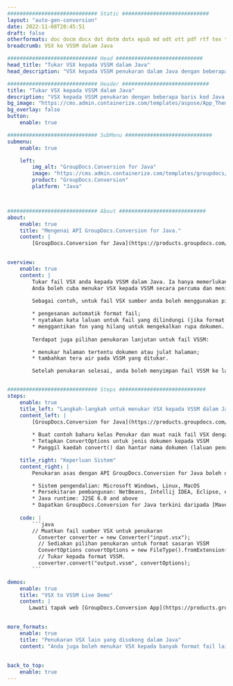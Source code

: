 ```yaml
---
############################# Static ############################
layout: "auto-gen-conversion"
date: 2022-11-08T20:45:51
draft: false
otherformats: doc docm docx dot dotm dotx epub md odt ott pdf rtf tex txt vdx vsdm vsdx vssm vssx vstm vstx vsx vtx xps
breadcrumb: VSX ke VSSM dalam Java

############################# Head ############################
head_title: "Tukar VSX kepada VSSM dalam Java"
head_description: "VSX kepada VSSM penukaran dalam Java dengan beberapa baris kod. Tukar lebih 160 format fail menggunakan API penukaran dokumen GroupDocs untuk Java"

############################# Header ############################
title: "Tukar VSX kepada VSSM dalam Java"
description: "VSX kepada VSSM penukaran dengan beberapa baris kod Java."
bg_image: "https://cms.admin.containerize.com/templates/aspose/App_Themes/V3/images/bg/header1.png"
bg_overlay: false
button:
    enable: true

############################# SubMenu ############################
submenu:
    enable: true

    left:
        img_alt: "GroupDocs.Conversion for Java"
        image: "https://cms.admin.containerize.com/templates/groupdocs/images/product-logos/90x90-noborder/groupdocs-conversion-java.png"
        product: "GroupDocs.Conversion"
        platform: "Java"



############################# About ############################
about:
    enable: true
    title: "Mengenai API GroupDocs.Conversion for Java."
    content: |
        [GroupDocs.Conversion for Java](https://products.groupdocs.com/conversion/java/) ialah API penukaran format fail lanjutan untuk menukar antara imej popular dan format dokumen seperti Microsoft Office, OpenDocument, PDF, HTML, e-mel, CAD. dan banyak lagi dengan hanya beberapa baris kod. API asli secara automatik mengesan format dokumen asal dan menawarkan banyak pilihan untuk menyesuaikan dokumen yang ditukar. Bersama-sama dengan fungsi mengekstrak maklumat daripada dokumen, ia juga menyokong caching hasil penukaran ke cakera tempatan secara lalai. Walau bagaimanapun, sebarang jenis storan cache boleh disokong dengan melaksanakan antara muka yang sesuai - Amazon S3, Dropbox, Google Drive, Windows Azure, Reddis atau mana-mana yang lain.
    

overview:
    enable: true
    content: |
        Tukar fail VSX anda kepada VSSM dalam Java. Ia hanya memerlukan beberapa baris kod Java pada mana-mana platform pilihan anda, seperti Windows, Linux, macOS.
        Anda boleh cuba menukar VSX kepada VSSM secara percuma dan menilai kualiti hasil penukaran. Bersama-sama dengan skrip penukaran fail mudah, anda boleh mencuba pilihan yang lebih canggih untuk memuatkan fail sumber VSX dan menyimpan output VSSM. 
        
        Sebagai contoh, untuk fail VSX sumber anda boleh menggunakan pilihan pemuatan berikut:

        * pengesanan automatik format fail;
        * nyatakan kata laluan untuk fail yang dilindungi (jika format fail menyokongnya);
        * menggantikan fon yang hilang untuk mengekalkan rupa dokumen.
        
        Terdapat juga pilihan penukaran lanjutan untuk fail VSSM:

        * menukar halaman tertentu dokumen atau julat halaman;
        * tambahkan tera air pada VSSM yang ditukar.

        Setelah penukaran selesai, anda boleh menyimpan fail VSSM ke laluan fail setempat anda atau ke mana-mana storan pihak ketiga seperti FTP, Amazon S3, Google Drive, Dropbox dll. Sila ambil perhatian - untuk menukar VSX kepada VSSM, anda tidak perlu memasang sebarang perisian tambahan, seperti MS Office, Open Office, Adobe Acrobat Reader dsb.


############################# Steps ############################
steps:
    enable: true
    title_left: "Langkah-langkah untuk menukar VSX kepada VSSM dalam Java"
    content_left: |
        [GroupDocs.Conversion for Java](https://products.groupdocs.com/conversion/java/) membenarkan pembangun menukar fail VSX kepada VSSM dengan mudah dengan beberapa baris kod.
        
        * Buat contoh baharu kelas Penukar dan muat naik fail VSX dengan laluan penuh
        * Tetapkan ConvertOptions untuk jenis dokumen kepada VSSM
        * Panggil kaedah convert() dan hantar nama dokumen (laluan penuh) dan format (VSSM) sebagai parameter

    title_right: "Keperluan Sistem"
    content_right: |
        Penukaran asas dengan API GroupDocs.Conversion for Java boleh dilakukan dengan hanya beberapa baris kod. API kami disokong pada semua platform dan sistem pengendalian utama. Sebelum melaksanakan kod di bawah, pastikan anda mempunyai prasyarat berikut dipasang pada sistem anda.

        * Sistem pengendalian: Microsoft Windows, Linux, MacOS
        * Persekitaran pembangunan: NetBeans, Intellij IDEA, Eclipse, etc.
        * Java runtime: J2SE 6.0 and above
        * Dapatkan GroupDocs.Conversion for Java terkini daripada [Maven](https://repository.groupdocs.com/webapp/#/artifacts/browse/tree/General/repo/com/groupdocs/groupdocs-conversion)
         
    code: |
        ```java    
        // Muatkan fail sumber VSX untuk penukaran
          Converter converter = new Converter("input.vsx");
          // Sediakan pilihan penukaran untuk format sasaran VSSM
          ConvertOptions convertOptions = new FileType().fromExtension("vssm").getConvertOptions();
          // Tukar kepada format VSSM.
          converter.convert("output.vssm", convertOptions);
        ```

demos:
    enable: true
    title: "VSX to VSSM Live Demo"
    content: |
       Lawati tapak web [GroupDocs.Conversion App](https://products.groupdocs.app/conversion/family) kami dan cuba VSX kepada VSSM penukaran sekarang. Demo percuma mempunyai faedah berikut
          

more_formats:
    enable: true
    title: "Penukaran VSX lain yang disokong dalam Java"
    content: "Anda juga boleh menukar VSX kepada banyak format fail lain. Sila lihat senarai di bawah."
       
       
back_to_top:
    enable: true
---
```

